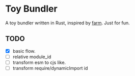 # Toy Bundler

A toy bundler written in Rust, inspired by [farm](https://github.com/farm-fe/farm). Just for fun.

## TODO
- [x] basic flow.
- [ ] relative module_id
- [ ] transform esm to cjs like.
- [ ] transform require/dynamicImport id
